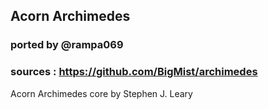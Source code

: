 ## Acorn Archimedes

### ported by @rampa069

### sources : https://github.com/BigMist/archimedes

Acorn Archimedes core by Stephen J. Leary
